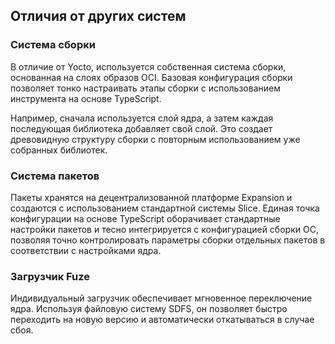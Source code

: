 ## Отличия от других систем

### Система сборки

В отличие от Yocto, используется собственная система сборки, основанная на слоях образов OCI. Базовая конфигурация сборки позволяет тонко настраивать этапы сборки с использованием инструмента на основе TypeScript.

Например, сначала используется слой ядра, а затем каждая последующая библиотека добавляет свой слой. Это создает древовидную структуру сборки с повторным использованием уже собранных библиотек.

### Система пакетов

Пакеты хранятся на децентрализованной платформе Expansion и создаются с использованием стандартной системы Slice. Единая точка конфигурации на основе TypeScript оборачивает стандартные настройки пакетов и тесно интегрируется с конфигурацией сборки ОС, позволяя точно контролировать параметры сборки отдельных пакетов в соответствии с настройками ядра.

### Загрузчик Fuze

Индивидуальный загрузчик обеспечивает мгновенное переключение ядра. Используя файловую систему SDFS, он позволяет быстро переходить на новую версию и автоматически откатываться в случае сбоя.

